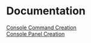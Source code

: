 # Documentation
[Console Command Creation](https://docs.pathamos.com/#/commands)  
[Console Panel Creation](https://docs.pathamos.com/#/console)
